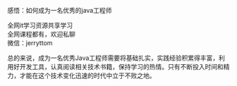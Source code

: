 感悟：如何成为一名优秀的java工程师

全网it学习资源共享学习<br>全网课程都有，欢迎私聊<br>微信：jerryttom<br>

总的来说，成为一名优秀Java工程师需要将基础扎实，实践经验积累得丰富，利用好开发工具，认真阅读相关技术书籍，保持学习的热情。只有不断投入时间和精力，才能在这个技术变化迅速的时代中立于不败之地。